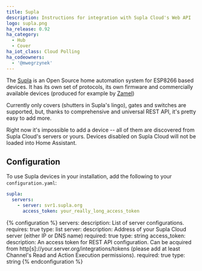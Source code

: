 ```yaml
---
title: Supla
description: Instructions for integration with Supla Cloud's Web API
logo: supla.png
ha_release: 0.92
ha_category:
  - Hub
  - Cover
ha_iot_class: Cloud Polling
ha_codeowners:
  - '@mwegrzynek'
---
```


The [Supla](https://supla.org/) is an Open Source home automation system for ESP8266 based devices. It has its own set of protocols, its own firmware and commercially available devices (produced for example by [Zamel](https://supla.zamel.pl/))

Currently only covers (shutters in Supla's lingo), gates and switches are supported, but, thanks to comprehensive and universal REST API, it's pretty easy to add more.

Right now it's impossible to add a device -- all of them are discovered from Supla Cloud's servers or yours.
Devices disabled on Supla Cloud will not be loaded into Home Assistant.

## Configuration

To use Supla devices in your installation, add the following to your `configuration.yaml`:

```yaml
supla:
  servers:
    - server: svr1.supla.org
      access_token: your_really_long_access_token
```

{% configuration %}
servers:
  description: List of server configurations.
  requires: true
  type: list
server:
  description: Address of your Supla Cloud server (either IP or DNS name)
  required: true
  type: string
access_token:
  description:
    An access token for REST API configuration. Can be acquired from
    http[s]://your.server.org/integrations/tokens (please add at least Channel's Read and Action Execution permissions).
  required: true
  type: string
{% endconfiguration %}
